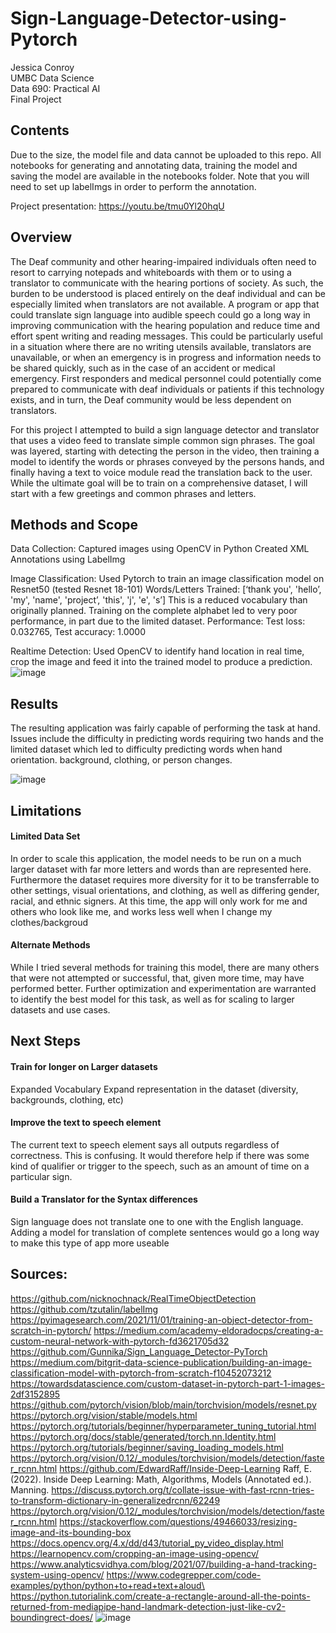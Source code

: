 # Sign-Language-Detector-using-Pytorch
Jessica Conroy <br>
UMBC Data Science <br>
Data 690: Practical AI <br>
Final Project <br>

## Contents
Due to the size, the model file and data cannot be uploaded to this repo. All notebooks for generating and annotating data, training the model and saving the model are available in the notebooks folder. Note that you will need to set up labelImgs in order to perform the annotation.

Project presentation: https://youtu.be/tmu0Yl20hqU

## Overview

The Deaf community and other hearing-impaired individuals often need to resort to carrying notepads and whiteboards with them or to using a translator to communicate with the hearing portions of society. As such, the burden to be understood is placed entirely on the deaf individual and can be especially limited when translators are not available. A program or app that could translate sign language into audible speech could go a long way in improving communication with the hearing population and reduce time and effort spent writing and reading messages. This could be particularly useful in a situation where there are no writing utensils available, translators are unavailable, or when an emergency is in progress and information needs to be shared quickly, such as in the case of an accident or medical emergency. First responders and medical personnel could potentially come prepared to communicate with deaf individuals or patients if this technology exists, and in turn, the Deaf community would be less dependent on translators. 

For this project I attempted to build a sign language detector and translator that uses a video feed to translate simple common sign phrases. The goal was layered, starting with detecting the person in the video, then training a model to identify the words or phrases conveyed by the persons hands, and finally having a text to voice module read the translation back to the user. While the ultimate goal will be to train on a comprehensive dataset, I will start with a few greetings and common phrases and letters.

## Methods and Scope

Data Collection:
Captured images using OpenCV in Python
Created XML Annotations using LabelImg

Image Classification:
Used Pytorch to train an image classification model on Resnet50 (tested Resnet 18-101)
Words/Letters Trained: [‘thank you', 'hello’, 'my', 'name', 'project’, 'this', 'j', 'e', 's’] 
This is a reduced vocabulary than originally planned. Training on the complete alphabet led to very poor performance, in part due to the limited dataset. 
Performance: Test loss: 0.032765, Test accuracy: 1.0000

Realtime Detection:
Used OpenCV to identify hand location in real time, crop the image and feed it into the trained model to produce a prediction. 
![image](https://user-images.githubusercontent.com/63023492/168479455-d6827bb3-045d-486e-b357-3162e2034850.png)

## Results

The resulting application was fairly capable of performing the task at hand. Issues include the difficulty in predicting words requiring two hands and the limited dataset which led to difficulty predicting words when hand orientation. background, clothing, or person changes. 

![image](https://user-images.githubusercontent.com/63023492/168479682-38d6a64d-a279-4b21-bd8d-524bcbc8b37c.png)

## Limitations

#### Limited Data Set

In order to scale this application, the model needs to be run on a much larger dataset with far more letters and words than are represented here. Furthermore the dataset requires more diversity for it to be transferrable to other settings, visual orientations, and clothing, as well as differing gender, racial, and ethnic signers.
At this time, the app will only work for me and others who look like me, and works less well when I change my clothes/backgroud

#### Alternate Methods

While I tried several methods for training this model, there are many others that were not attempted or successful, that, given more time, may have performed better. 
Further optimization and experimentation are warranted to identify the best model for this task, as well as for scaling to larger datasets and use cases.

## Next Steps

#### Train for longer on Larger datasets
Expanded Vocabulary
Expand representation in the dataset (diversity, backgrounds, clothing, etc)

#### Improve the  text to speech element
The current text to speech element says all outputs regardless of correctness. This is confusing. It would therefore help if there was some kind of qualifier or trigger to the speech, such as an amount of time on a particular sign.

#### Build a Translator for the Syntax differences
Sign language does not translate one to one with the English language. Adding a model for translation of complete sentences would go a long way to make this type of app more useable

## Sources: 

https://github.com/nicknochnack/RealTimeObjectDetection
https://github.com/tzutalin/labelImg 
https://pyimagesearch.com/2021/11/01/training-an-object-detector-from-scratch-in-pytorch/
https://medium.com/academy-eldoradocps/creating-a-custom-neural-network-with-pytorch-fd3621705d32
https://github.com/Gunnika/Sign_Language_Detector-PyTorch
https://medium.com/bitgrit-data-science-publication/building-an-image-classification-model-with-pytorch-from-scratch-f10452073212
https://towardsdatascience.com/custom-dataset-in-pytorch-part-1-images-2df3152895
https://github.com/pytorch/vision/blob/main/torchvision/models/resnet.py
https://pytorch.org/vision/stable/models.html
https://pytorch.org/tutorials/beginner/hyperparameter_tuning_tutorial.html
https://pytorch.org/docs/stable/generated/torch.nn.Identity.html
https://pytorch.org/tutorials/beginner/saving_loading_models.html
https://pytorch.org/vision/0.12/_modules/torchvision/models/detection/faster_rcnn.html 
https://github.com/EdwardRaff/Inside-Deep-Learning 
Raff, E. (2022). Inside Deep Learning: Math, Algorithms, Models (Annotated ed.). Manning. 
https://discuss.pytorch.org/t/collate-issue-with-fast-rcnn-tries-to-transform-dictionary-in-generalizedrcnn/62249 
https://pytorch.org/vision/0.12/_modules/torchvision/models/detection/faster_rcnn.html 
https://stackoverflow.com/questions/49466033/resizing-image-and-its-bounding-box
https://docs.opencv.org/4.x/dd/d43/tutorial_py_video_display.html 
https://learnopencv.com/cropping-an-image-using-opencv/ 
https://www.analyticsvidhya.com/blog/2021/07/building-a-hand-tracking-system-using-opencv/ 
https://www.codegrepper.com/code-examples/python/python+to+read+text+aloud\ 
https://python.tutorialink.com/create-a-rectangle-around-all-the-points-returned-from-mediapipe-hand-landmark-detection-just-like-cv2-boundingrect-does/ 
![image](https://user-images.githubusercontent.com/63023492/168479721-63d610d8-1daf-41d2-90c4-fd96e0e1a692.png)


